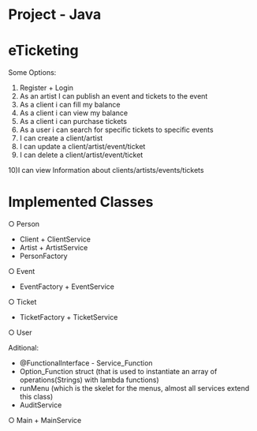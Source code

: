# Project - Java
# eTicketing

Some Options:
1) Register + Login
2) As an artist I can publish an event and tickets to the event
3) As a client i can fill my balance
4) As a client i can view my balance
5) As a client i can purchase tickets
6) As a user i can search for specific tickets to specific events
7) I can create a client/artist
8) I can update a client/artist/event/ticket
9) I can delete a client/artist/event/ticket

10)I can view Information about clients/artists/events/tickets


# Implemented Classes
○ Person 
  - Client + ClientService
  - Artist + ArtistService
  - PersonFactory
  
○ Event
  - EventFactory + EventService
  
○ Ticket
  - TicketFactory + TicketService
  
○ User

Aditional:
  - @FunctionalInterface - Service_Function
  - Option_Function struct (that is used to instantiate an array of operations(Strings) with lambda functions)
  - runMenu (which is the skelet for the menus, almost all services extend this class)
  - AuditService 

○ Main + MainService
